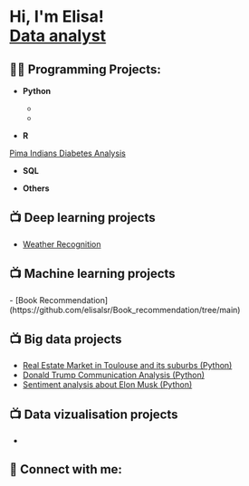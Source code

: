 <h1>Hi, I'm Elisa! <br/><a href="www.linkedin.com/in/elisa-lassarre-938a35207">Data analyst</a>
  
<h2>👨‍💻 Programming Projects:</h2>

- <b>Python</b>
  
  - 
  - 
    
- <b>R</b>

[Pima Indians Diabetes Analysis](https://github.com/elisalsr/Weather_recognition)

- <b>SQL</b>

    
- <b>Others</b>

    

<h2>📺 Deep learning projects</h2>

- [Weather Recognition](https://github.com/elisalsr/Weather_recognition)

<h2>📺 Machine learning projects</h2>
- [Book Recommendation](https://github.com/elisalsr/Book_recommendation/tree/main)


<h2>📺 Big data projects</h2>

-  [Real Estate Market in Toulouse and its suburbs (Python)](https://github.com/elisalsr/Real-Estate-Market-Data-Exploration-in-Toulouse-and-its-suburbs)
-  [Donald Trump Communication Analysis (Python)](https://github.com/elisalsr/Donald_Trump_Communication_Analysis)
-  [Sentiment analysis about Elon Musk (Python)](https://github.com/elisalsr/Sentiment_analysis)


<h2>📺 Data vizualisation projects </h2>

- 
<h2> 🤳 Connect with me:</h2>

[twitter]: https://twitter.com/joshmadakor
[youtube]: https://www.youtube.com/c/joshmadakor
[instagram]: https://www.instagram.com/joshmadakor/
[linkedin]: https://linkedin.com/in/joshmadakor
